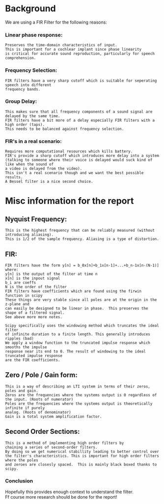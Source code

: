 # Background
We are using a FIR Filter for the following reasons:

### Linear phase response:
    Preserves the time-domain characteristics of input.
    This is important for a cochlear implant since phase linearity
    is critical for accurate sound reproduction, particularly for speech
    comprehension.

### Frequency Selection:
    FIR filters have a very sharp cutoff which is suitable for seperating speech into different
    frequency bands.

### Group Delay:
    This makes sure that all frequency components of a sound signal are delayed by the same time.
    FIR filters have a bit more of a delay especially FIR filters with a high order (taps).
    This needs to be balanced against frequency selection.

### FIR's in a real scenario:
    Requires more computational resources which kills battery.
    FIR's provide a sharp cutoff which introduces more delay into a system
    (talking to someone where their voice is delayed would suck kind of like when the sound of
    a video is delayed from the video).
    This isn't a real scenario though and we want the best possible results.
    A Bessel filter is a nice second choice.

# Misc information for the report
## Nyquist Frequency:
    This is the highest frequency that can be reliably measured (without introducing aliasing).  
    This is 1/2 of the sample frequency. Aliasing is a type of distortion.  
## FIR:
    FIR filters have the form y[n] = b_0x[n]+b_1x[n-1]+...+b_n-1x[n-(N-1)]  
    where:
    y[n] is the output of the filter at time n  
    x[n] is the inpout signal
    b_i are coeffs
    N is the order of the filter
    FIR filters have coefficients which are found using the firwin function in scipy
    These things are very stable since all poles are at the origin in the z-plane and  
    can easily be designed to be linear in phase.  This preserves the shape of a filtered signal.
    See above more more notes.

    Scipy specifically uses the windowing method which truncates the ideal filter  
    of infinite duration to a finite length. This generally introduces ripples (bad)  
    We apply a window function to the truncated impulse response which smooths the impulse  
    response near its end to 0. The result of windowing to the ideal truncated impulse response  
    are the FIR coefficients.
## Zero / Pole / Gain form:
    This is a way of describing an LTI system in terms of their zeros, poles and gain.  
    Zeros are the frequencies where the systems output is 0 regardless of the input. (Roots of numerator)  
    Poles are the frequencies where the systems output is theoretically infinite if purely  
    analog. (Roots of denominator)  
    Gain is a total system amplification factor.  
## Second Order Sections:
    This is a method of implementing high order filters by  
    chaining a series of second-order filters.  
    By doing so we get numerical stabillity leading to better control over  
    the filter's characteristics. This is important for high order filters where the poles  
    and zeroes are closesly spaced.  This is mainly black boxed thanks to scipy.

### Conclusion
Hopefully this provides enough context to understand the filter.  
Ff course more research should be done for the report!
